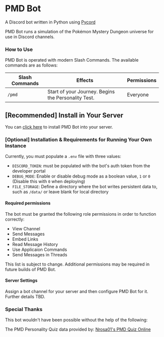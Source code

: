 # PMD Bot

A Discord bot written in Python using [Pycord](https://pycord.dev)

PMD Bot runs a simulation of the Pokémon Mystery Dungeon universe for use in Discord channels.

### How to Use

PMD Bot is operated with modern Slash Commands. The available commands are as follows:

| Slash Commands | Effects                                             | Permissions |
|----------------|-----------------------------------------------------|-------------|
| `/pmd`         | Start of your Journey. Begins the Personality Test. | Everyone    |

## [Recommended] Install in Your Server

You can [click here](https://discord.com/oauth2/authorize?client_id=1324951929851351062) to install PMD Bot into your server.

### [Optional] Installation & Requirements for Running Your Own Instance

Currently, you must populate a `.env` file with three values:

- `DISCORD_TOKEN`: must be populated with the bot's auth token from the developer portal
- `DEBUG_MODE`: Enable or disable debug mode as a boolean value, `1` or `0` (Disable this with `0` when deploying)
- `FILE_STORAGE`: Define a directory where the bot writes persistent data to, such as `/data/` or leave blank for local directory

#### Required permissions

The bot must be granted the following role permissions in order to function correctly:

- View Channel
- Send Messages
- Embed Links
- Read Message History
- Use Applicaion Commands
- Send Messages in Threads

This list is subject to change. Additional permissions may be required in future builds of PMD Bot.

#### Server Settings

Assign a bot channel for your server and then configure PMD Bot for it.
Further details TBD.

### Special Thanks

This bot wouldn't have been possible without the help of the following:

The PMD Personality Quiz data provided by: [Nrosa01's PMD Quiz Online](https://github.com/Nrosa01/pmd-quiz-online)
